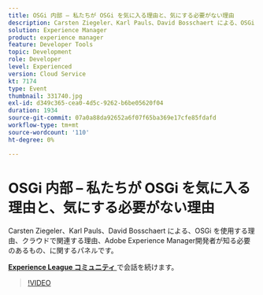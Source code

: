 ```yaml
---
title: OSGi 内部 – 私たちが OSGi を気に入る理由と、気にする必要がない理由
description: Carsten Ziegeler、Karl Pauls、David Bosschaert による、OSGi を使用する理由、クラウドで関連する理由、Adobe Experience Manager開発者が知る必要のあるもの、に関するパネルです。 このセッションは、Adobe Developers Live コンテンツイベントの一環として提供されました。
solution: Experience Manager
product: experience manager
feature: Developer Tools
topic: Development
role: Developer
level: Experienced
version: Cloud Service
kt: 7174
type: Event
thumbnail: 331740.jpg
exl-id: d349c365-cea0-4d5c-9262-b6be05620f04
duration: 1934
source-git-commit: 07a0a88da92652a6f07f65ba369e17cfe85fdafd
workflow-type: tm+mt
source-wordcount: '110'
ht-degree: 0%

---
```


# OSGi 内部 – 私たちが OSGi を気に入る理由と、気にする必要がない理由

Carsten Ziegeler、Karl Pauls、David Bosschaert による、OSGi を使用する理由、クラウドで関連する理由、Adobe Experience Manager開発者が知る必要のあるもの、に関するパネルです。

**[Experience League コミュニティ ](https://adobe.ly/36Yd3v6)** で会話を続けます。

>[!VIDEO](https://video.tv.adobe.com/v/331740/?quality=12&learn=on&hidetitle=true)
